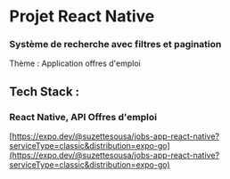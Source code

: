 # Projet React Native

### Système de recherche avec filtres et pagination

Thème : Application offres d'emploi

## Tech Stack :

### React Native, API Offres d'emploi

[https://expo.dev/@suzettesousa/jobs-app-react-native?serviceType=classic&distribution=expo-go](https://expo.dev/@suzettesousa/jobs-app-react-native?serviceType=classic&distribution=expo-go)
